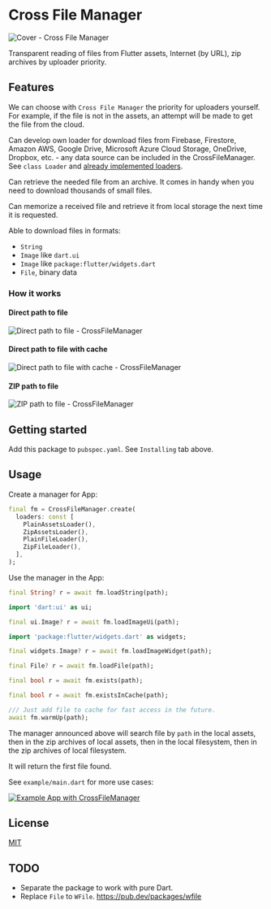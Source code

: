 # Cross File Manager

![Cover - Cross File Manager](https://raw.githubusercontent.com/signmotion/cross_file_manager/master/images/cover.webp)

Transparent reading of files from Flutter assets, Internet (by URL), zip archives by uploader priority.

## Features

We can choose with `Cross File Manager` the priority for uploaders yourself. For example, if the file is not in the assets, an attempt will be made to get the file from the cloud.

Can develop own loader for download files from Firebase, Firestore, Amazon AWS, Google Drive, Microsoft Azure Cloud Storage, OneDrive, Dropbox, etc. - any data source can be included in the CrossFileManager. See `class Loader` and [already implemented loaders](https://github.com/signmotion/cross_file_manager/tree/master/lib/src/loaders).

Can retrieve the needed file from an archive. It comes in handy when you need to download thousands of small files.

Can memorize a received file and retrieve it from local storage the next time it is requested.

Able to download files in formats:

- `String`
- `Image` like `dart.ui`
- `Image` like `package:flutter/widgets.dart`
- `File`, binary data

### How it works

#### Direct path to file

![Direct path to file - CrossFileManager](https://raw.githubusercontent.com/signmotion/cross_file_manager/master/images/direct_path_to_file.webp)

#### Direct path to file with cache

![Direct path to file with cache - CrossFileManager](https://raw.githubusercontent.com/signmotion/cross_file_manager/master/images/direct_path_to_file_with_cache.webp)

#### ZIP path to file

![ZIP path to file - CrossFileManager](https://raw.githubusercontent.com/signmotion/cross_file_manager/master/images/zip_path_to_file.webp)

## Getting started

Add this package to `pubspec.yaml`. See `Installing` tab above.

## Usage

Create a manager for App:

```dart
final fm = CrossFileManager.create(
  loaders: const [
    PlainAssetsLoader(),
    ZipAssetsLoader(),
    PlainFileLoader(),
    ZipFileLoader(),
  ],
);
```

Use the manager in the App:

```dart
final String? r = await fm.loadString(path);
```

```dart
import 'dart:ui' as ui;

final ui.Image? r = await fm.loadImageUi(path);
```

```dart
import 'package:flutter/widgets.dart' as widgets;

final widgets.Image? r = await fm.loadImageWidget(path);
```

```dart
final File? r = await fm.loadFile(path);
```

```dart
final bool r = await fm.exists(path);
```

```dart
final bool r = await fm.existsInCache(path);
```

```dart
/// Just add file to cache for fast access in the future.
await fm.warmUp(path);
```

The manager announced above will search file by `path` in the local assets,
then in the zip archives of local assets,
then in the local filesystem,
then in the zip archives of local filesystem.

It will return the first file found.

See `example/main.dart` for more use cases:

[![Example App with CrossFileManager](https://raw.githubusercontent.com/signmotion/cross_file_manager/master/images/zip_assets_demo.webp)](https://github.com/signmotion/cross_file_manager/tree/master/example)

## License

[MIT](LICENSE)

## TODO

- Separate the package to work with pure Dart.
- Replace `File` to `WFile`. <https://pub.dev/packages/wfile>
